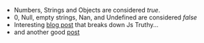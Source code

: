 * Numbers, Strings and Objects are considered _true_.
* 0, Null, empty strings, Nan, and Undefined are considered _false_
* Interesting [blog post][1] that breaks down Js Truthy...
* and another good [post][2]

[1]: http://javascriptweblog.wordpress.com/2011/02/07/truth-equality-and-javascript/
[2]: http://qfox.nl/weblog/214